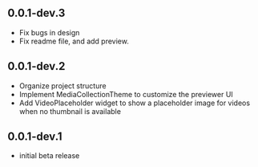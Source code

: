 ## 0.0.1-dev.3

* Fix bugs in design
* Fix readme file, and add preview.

## 0.0.1-dev.2

* Organize project structure
* Implement MediaCollectionTheme to customize the previewer UI
* Add VideoPlaceholder widget to show a placeholder image for videos when no thumbnail is available

## 0.0.1-dev.1

* initial beta release